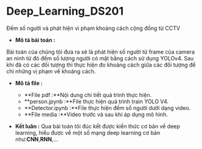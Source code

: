# Deep_Learning_DS201
Đếm số người và phát hiện vi phạm khoảng cách cộng đồng từ CCTV


- **Mô tả bài toán :**

Bài toán của chúng tôi đưa ra sẽ là phát hiện số người từ frame của camera an
ninh từ đó đếm số lượng người có mặt bằng cách sử dụng YOLOv4. Sau khi đã
có các đối tượng thì thực hiện đo khoảng cách giữa các đối tượng để chỉ những
vị phạm về khoảng cách.

- **Mô tả file :**
  - **File pdf :**Nội dung chi tiết quá trình thực hiện.
  - **person.jpynb :**File thực hiện quá trình train YOLO V4.
  - **Detector.ipynb :**File thực hiện đếm số người dưới dạng video.
  - **File media :**Video trước và sau khi áp dụng mô hình.


- **Kết luân :**
Qua bài toán tôi đúc kết được kiến thức cơ bản về deep learning, hiểu được về một số mạng deep learning cơ bản như:**CNN**,**RNN**,...
